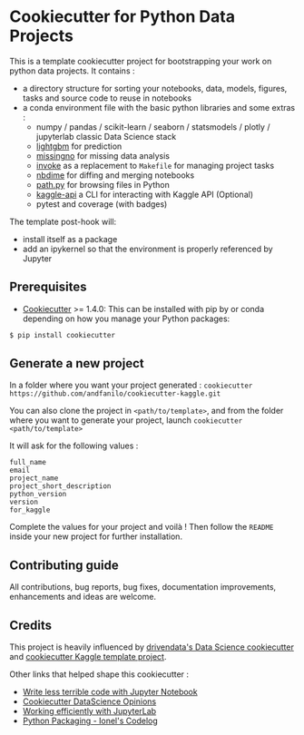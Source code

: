 # Cookiecutter for Python Data Projects

This is a template cookiecutter project for bootstrapping your work on python data projects. It contains :

- a directory structure for sorting your notebooks, data, models, figures, tasks and source code to reuse in notebooks
- a conda environment file with the basic python libraries and some extras :
  - numpy / pandas / scikit-learn / seaborn / statsmodels / plotly / jupyterlab classic Data Science stack
  - [lightgbm](https://lightgbm.readthedocs.io/en/latest/) for prediction
  - [missingno](https://github.com/ResidentMario/missingno) for missing data analysis
  - [invoke](http://docs.pyinvoke.org/) as a replacement to `Makefile` for managing project tasks
  - [nbdime](https://github.com/jupyter/nbdime) for diffing and merging notebooks
  - [path.py](https://pathpy.readthedocs.io/en/stable/) for browsing files in Python
  - [kaggle-api](https://github.com/Kaggle/kaggle-api) a CLI for interacting with Kaggle API (Optional)
  - pytest and coverage (with badges)

The template post-hook will: 
* install itself as a package
* add an ipykernel so that the environment is properly referenced by Jupyter

## Prerequisites

- [Cookiecutter](https://github.com/audreyr/cookiecutter) >= 1.4.0: This can be installed with pip by or conda depending on how you manage your Python packages:

```bash
$ pip install cookiecutter
```

## Generate a new project

In a folder where you want your project generated :
`cookiecutter https://github.com/andfanilo/cookiecutter-kaggle.git`

You can also clone the project in `<path/to/template>`,
and from the folder where you want to generate your project, launch `cookiecutter <path/to/template>`

It will ask for the following values :

```
full_name
email
project_name
project_short_description
python_version
version
for_kaggle
```

Complete the values for your project and voilà ! Then follow the `README` inside your new project for further installation.

## Contributing guide

All contributions, bug reports, bug fixes, documentation improvements, enhancements and ideas are welcome.

## Credits

This project is heavily influenced by [drivendata's Data Science cookiecutter](https://github.com/drivendata/cookiecutter-data-science) 
and [cookiecutter Kaggle template project](https://github.com/andfanilo/cookiecutter-kaggle).

Other links that helped shape this cookiecutter :

- [Write less terrible code with Jupyter Notebook](https://blog.godatadriven.com/write-less-terrible-notebook-code)
- [Cookiecutter DataScience Opinions](http://drivendata.github.io/cookiecutter-data-science/#opinions)
- [Working efficiently with JupyterLab](https://florianwilhelm.info/2018/11/working_efficiently_with_jupyter_lab/)
- [Python Packaging - Ionel's Codelog](https://blog.ionelmc.ro/2014/05/25/python-packaging/#the-structure)